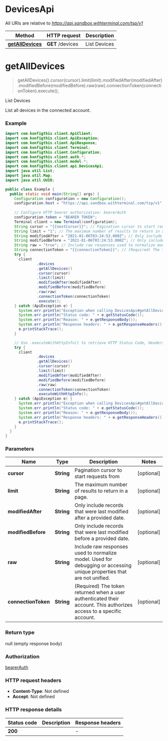 # DevicesApi

All URIs are relative to *https://api.sandbox.withterminal.com/tsp/v1*

| Method | HTTP request | Description |
|------------- | ------------- | -------------|
| [**getAllDevices**](DevicesApi.md#getAllDevices) | **GET** /devices | List Devices |


<a name="getAllDevices"></a>
# **getAllDevices**
> getAllDevices().cursor(cursor).limit(limit).modifiedAfter(modifiedAfter).modifiedBefore(modifiedBefore).raw(raw).connectionToken(connectionToken).execute();

List Devices

List all devices in the connected account.

### Example
```java
import com.konfigthis.client.ApiClient;
import com.konfigthis.client.ApiException;
import com.konfigthis.client.ApiResponse;
import com.konfigthis.client.Terminal;
import com.konfigthis.client.Configuration;
import com.konfigthis.client.auth.*;
import com.konfigthis.client.model.*;
import com.konfigthis.client.api.DevicesApi;
import java.util.List;
import java.util.Map;
import java.util.UUID;

public class Example {
  public static void main(String[] args) {
    Configuration configuration = new Configuration();
    configuration.host = "https://api.sandbox.withterminal.com/tsp/v1";
    
    // Configure HTTP bearer authorization: bearerAuth
    configuration.token = "BEARER TOKEN";
    Terminal client = new Terminal(configuration);
    String cursor = "{{nextCursor}}"; // Pagination cursor to start requests from
    String limit = "1"; // The maximum number of results to return in a page.
    String modifiedAfter = "2021-01-06T03:24:53.000Z"; // Only include records that were last modified after a provided date.
    String modifiedBefore = "2021-01-06T03:24:53.000Z"; // Only include records that were last modified before a provided date.
    String raw = "true"; // Include raw responses used to normalize model. Used for debugging or accessing unique properties that are not unified.
    String connectionToken = "{{connectionToken}}"; // (Required) The token returned when a user authenticated their account. This authorizes access to a specific account.
    try {
      client
              .devices
              .getAllDevices()
              .cursor(cursor)
              .limit(limit)
              .modifiedAfter(modifiedAfter)
              .modifiedBefore(modifiedBefore)
              .raw(raw)
              .connectionToken(connectionToken)
              .execute();
    } catch (ApiException e) {
      System.err.println("Exception when calling DevicesApi#getAllDevices");
      System.err.println("Status code: " + e.getStatusCode());
      System.err.println("Reason: " + e.getResponseBody());
      System.err.println("Response headers: " + e.getResponseHeaders());
      e.printStackTrace();
    }

    // Use .executeWithHttpInfo() to retrieve HTTP Status Code, Headers and Request
    try {
      client
              .devices
              .getAllDevices()
              .cursor(cursor)
              .limit(limit)
              .modifiedAfter(modifiedAfter)
              .modifiedBefore(modifiedBefore)
              .raw(raw)
              .connectionToken(connectionToken)
              .executeWithHttpInfo();
    } catch (ApiException e) {
      System.err.println("Exception when calling DevicesApi#getAllDevices");
      System.err.println("Status code: " + e.getStatusCode());
      System.err.println("Reason: " + e.getResponseBody());
      System.err.println("Response headers: " + e.getResponseHeaders());
      e.printStackTrace();
    }
  }
}

```

### Parameters

| Name | Type | Description  | Notes |
|------------- | ------------- | ------------- | -------------|
| **cursor** | **String**| Pagination cursor to start requests from | [optional] |
| **limit** | **String**| The maximum number of results to return in a page. | [optional] |
| **modifiedAfter** | **String**| Only include records that were last modified after a provided date. | [optional] |
| **modifiedBefore** | **String**| Only include records that were last modified before a provided date. | [optional] |
| **raw** | **String**| Include raw responses used to normalize model. Used for debugging or accessing unique properties that are not unified. | [optional] |
| **connectionToken** | **String**| (Required) The token returned when a user authenticated their account. This authorizes access to a specific account. | [optional] |

### Return type

null (empty response body)

### Authorization

[bearerAuth](../README.md#bearerAuth)

### HTTP request headers

 - **Content-Type**: Not defined
 - **Accept**: Not defined

### HTTP response details
| Status code | Description | Response headers |
|-------------|-------------|------------------|
| **200** |  |  -  |

